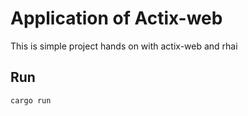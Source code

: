 
# Application of Actix-web
This is simple project hands on with actix-web and rhai
## Run
```bash
cargo run
```

